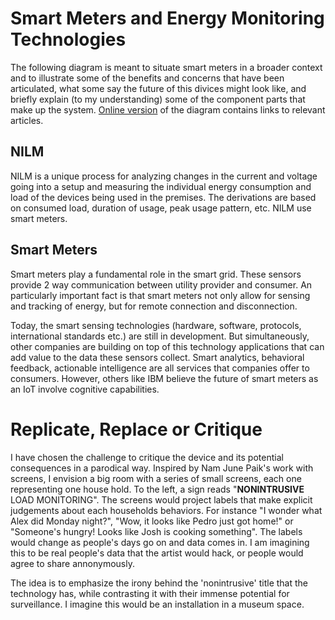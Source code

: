 # Smart Meters and Energy Monitoring Technologies

The following diagram is meant to situate smart meters in a broader context and to illustrate some of the benefits and concerns that have been articulated, what some say the future of this divices might look like, and briefly explain (to my understanding) some of the component parts that make up the system. [Online version](https://drive.google.com/file/d/0B0S3ThDucO4MNGF2V29vS1A5eXc/view?usp=sharing) of the diagram contains links to relevant articles. 

## NILM
NILM is a unique process for analyzing changes in the current and voltage going into a setup and measuring the individual energy consumption and load of the devices being used in the premises. The derivations are based on consumed load, duration of usage, peak usage pattern, etc. NILM use smart meters. 

## Smart Meters
Smart meters play a fundamental role in the smart grid. These sensors provide 2 way communication between utility provider and consumer. An particularly important fact is that smart meters not only allow for sensing and tracking of energy, but for remote connection and disconnection. 

Today, the smart sensing technologies (hardware, software, protocols, international standards etc.) are still in development. But simultaneously, other companies are building on top of this technology applications that can add value to the data these sensors collect. Smart analytics, behavioral feedback, actionable intelligence are all services that companies offer to consumers. However, others like IBM believe the future of smart meters as an IoT involve cognitive capabilities. 

# Replicate, Replace or Critique

I have chosen the challenge to critique the device and its potential consequences in a parodical way. Inspired by Nam June Paik's work with screens, I envision a big room with a series of small screens, each one representing one house hold. To the left, a sign reads "**NONINTRUSIVE** LOAD MONITORING". The screens would project labels that make explicit judgements about each households behaviors. For instance "I wonder what Alex did Monday night?", "Wow, it looks like Pedro just got home!" or "Someone's hungry! Looks like Josh is cooking something". The labels would change as people's days go on and data comes in. I am imagining this to be real people's data that the artist would hack, or people would agree to share annonymously. 

The idea is to emphasize the irony behind the 'nonintrusive' title that the technology has, while contrasting it with their immense potential for surveillance. I imagine this would be an installation in a museum space.